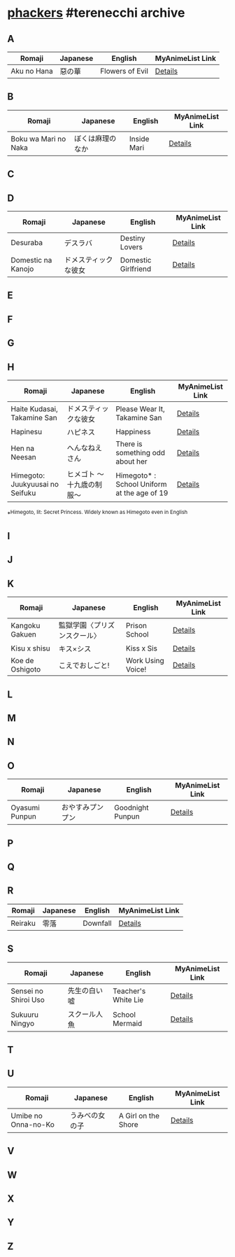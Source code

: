 # [phackers](https://phackers.slack.com) #terenecchi archive

## A

| Romaji | Japanese | English | MyAnimeList Link |
|--------|----------|---------|------------------|
| Aku no Hana | 惡の華| Flowers of Evil | [Details](https://myanimelist.net/manga/24705/Aku_no_Hana) |

## B

| Romaji | Japanese | English | MyAnimeList Link |
|--------|----------|---------|------------------|
| Boku wa Mari no Naka | ぼくは麻理のなか | Inside Mari | [Details](https://myanimelist.net/manga/36267/Boku_wa_Mari_no_Naka) |

## C

## D

| Romaji | Japanese | English | MyAnimeList Link |
|--------|----------|---------|------------------|
| Desuraba | デスラバ | Destiny Lovers |[Details](https://myanimelist.net/manga/114660/Desuraba) |
| Domestic na Kanojo | ドメスティックな彼女 | Domestic Girlfriend | [Details](https://myanimelist.net/manga/70941/Domestic_na_Kanojo) |

## E

## F

## G

## H

| Romaji | Japanese | English | MyAnimeList Link |
|--------|----------|---------|------------------|
| Haite Kudasai, Takamine San | ドメスティックな彼女 | Please Wear It, Takamine San | [Details](https://myanimelist.net/manga/117837/haite_kudasai_takamine_san) |
| Hapinesu | ハピネス | Happiness | [Details](https://myanimelist.net/manga/85173/Happiness) |
| Hen na Neesan | へんなねえさん | There is something odd about her | [Details](https://myanimelist.net/manga/85987/Hen_na_Neesan) |
| Himegoto: Juukyuusai no Seifuku | ヒメゴト ～十九歳の制服～ | Himegoto* : School Uniform at the age of 19 | [Details](https://myanimelist.net/manga/43415/Himegoto__Juukyuusai_no_Seifuku) |

*<sup>Himegoto, lit: Secret Princess. Widely known as Himegoto even in English</sup>

## I

## J

## K

| Romaji | Japanese | English | MyAnimeList Link |
|--------|----------|---------|------------------|
| Kangoku Gakuen | 監獄学園〈プリズンスクール〉 | Prison School | [Details](https://myanimelist.net/anime/30240/Prison_School) |
| Kisu x shisu | キス×シス | Kiss x Sis | [Details](https://myanimelist.net/manga/3048/Kiss_x_Sis) |
| Koe de Oshigoto | こえでおしごと! | Work Using Voice! | [Details](https://myanimelist.net/manga/10837/Koe_de_Oshigoto) |

## L

## M 

## N 

## O

| Romaji | Japanese | English | MyAnimeList Link |
|--------|----------|---------|------------------|
| Oyasumi Punpun | おやすみプンプン | Goodnight Punpun | [Details](https://myanimelist.net/manga/4632/Oyasumi_Punpun) |

## P

## Q

## R

| Romaji | Japanese | English | MyAnimeList Link |
|--------|----------|---------|------------------|
| Reiraku | 零落 | Downfall | [Details](https://myanimelist.net/manga/104272/Reiraku) |


## S

| Romaji | Japanese | English | MyAnimeList Link |
|--------|----------|---------|------------------|
| Sensei no Shiroi Uso | 先生の白い嘘 | Teacher's White Lie | [Details](https://myanimelist.net/manga/112933/Sensei_no_Shiroi_Uso) |
| Sukuuru Ningyo | スクール人魚 | School Mermaid | [Details](https://myanimelist.net/manga/6262/School_Ningyo) |

## T

## U

| Romaji | Japanese | English | MyAnimeList Link |
|--------|----------|---------|------------------|
| Umibe no Onna-no-Ko | うみべの女の子 | A Girl on the Shore | [Details](https://myanimelist.net/manga/17353/Umibe_no_Onnanoko) |

## V

## W

## X

## Y

## Z
